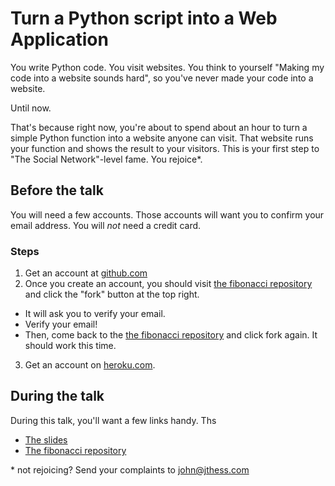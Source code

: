 # Turn a Python script into a Web Application

You write Python code.  You visit websites.  You think to yourself "Making my code into a website sounds hard", so you've never made your code into a website. 

Until now.

That's because right now, you're about to spend about an hour to turn a simple Python function into a website anyone can visit.  That website runs your function and shows the result to your visitors.  This is your first step to "The Social Network"-level fame.  You rejoice*.

## Before the talk

You will need a few accounts.  Those accounts will want you to confirm your email address.  You will *not* need a credit card.

### Steps

1. Get an account at [github.com](https://github.com)
2. Once you create an account, you should visit [the fibonacci repository](https://github.com/johnhess/fibonacci) and click the "fork" button at the top right.  
  * It will ask you to verify your email.
  * Verify your email!
  * Then, come back to the [the fibonacci repository](https://github.com/johnhess/fibonacci) and click fork again.  It should work this time. 
3. Get an account on [heroku.com](https://heroku.com).

## During the talk

During this talk, you'll want a few links handy.  Ths

* [The slides](http://johnhess.github.io/web-app-workshop/output/)
* [The fibonacci repository](https://github.com/johnhess/fibonacci)



\* not rejoicing?  Send your complaints to john@jthess.com
